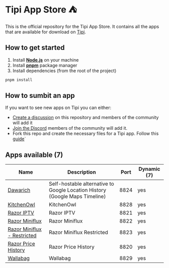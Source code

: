 # Tipi App Store ⛺️

This is the official repository for the Tipi App Store. It contains all the apps that are available for download on [Tipi](https://github.com/runtipi/runtipi).

## How to get started

1. Install **[Node.js](https://nodejs.org/en)** on your machine
2. Install **[pnpm](https://pnpm.io/installation)** package manager
3. Install dependencies (from the root of the project)

```bash
pnpm install
```

## How to sumbit an app

If you want to see new apps on Tipi you can either:

- [Create a discussion](https://github.com/runtipi/runtipi-appstore/discussions) on this repository and members of the community will add it
- [Join the Discord](https://discord.gg/Bu9qEPnHsc) members of the community will add it.
- Fork this repo and create the necessary files for a Tipi app. Follow this [guide](https://www.runtipi.io/docs/contributing/adding-a-new-app)`

## Apps available (7)

| Name                                                                         | Description                                                                 | Port | Dynamic (7) |
| ---------------------------------------------------------------------------- | --------------------------------------------------------------------------- | ---- | ----------- |
| [Dawarich](https://github.com/Freika/dawarich)                               | Self-hostable alternative to Google Location History (Google Maps Timeline) | 8824 | yes         |
| [KitchenOwl](https://github.com/tombursch/kitchenowl)                        | KitchenOwl                                                                  | 8828 | yes         |
| [Razor IPTV](https://github.com/romesc/RazorIptvDocker)                      | Razor IPTV                                                                  | 8821 | yes         |
| [Razor Miniflux](https://github.com/romesc/RazorMinifluxDocker)              | Razor Miniflux                                                              | 8822 | yes         |
| [Razor Miniflux - Restricted](https://github.com/romesc/RazorMinifluxDocker) | Razor Miniflux Restricted                                                   | 8823 | yes         |
| [Razor Price History](https://github.com/romesc/RazorPriceHistory)           | Razor Price History                                                         | 8820 | yes         |
| [Wallabag](https://github.com/wallabag/wallabag)                             | Wallabag                                                                    | 8829 | yes         |
